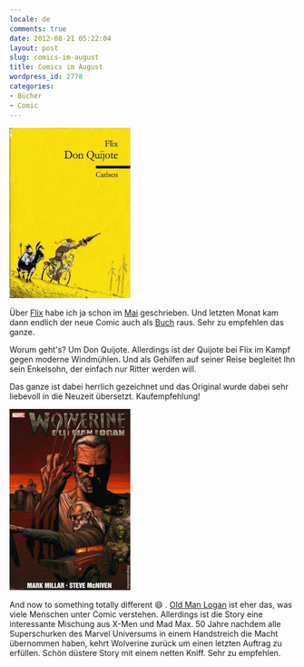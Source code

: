 ```yaml
---
locale: de
comments: true
date: 2012-08-21 05:22:04
layout: post
slug: comics-im-august
title: Comics im August
wordpress_id: 2778
categories:
- Bücher
- Comic
---
```


[![](/images/2012-08-21-comics-im-august/donquijote.jpg)](http://www.amazon.de/gp/product/3551783756/ref=as_li_ss_tl?ie=UTF8&camp=1638&creative=19454&creativeASIN=3551783756&linkCode=as2&tag=wannawork-21)

Über [Flix](http://flix.de) habe ich ja schon im
[Mai](http://blog.wannawork.de/2012/05/24/faust-by-flix/) geschrieben. Und
letzten Monat kam dann endlich der neue Comic auch als
[Buch](http://www.amazon.de/gp/product/3551783756/ref=as_li_ss_tl?ie=UTF8&camp;=1638&creative;=19454&creativeASIN;=3551783756&linkCode;=as2&tag;=wannawork-21)
raus. Sehr zu empfehlen das ganze. 

Worum geht's? Um Don Quijote. Allerdings ist der Quijote bei Flix im Kampf
gegen moderne Windmühlen. Und als Gehilfen auf seiner Reise begleitet Ihn sein
Enkelsohn, der einfach nur Ritter werden will.

Das ganze ist dabei herrlich gezeichnet und das Original wurde dabei sehr
liebevoll in die Neuzeit übersetzt. Kaufempfehlung!

[![](/images/2012-08-21-comics-im-august/19786853_1.jpeg)](http://www.amazon.de/gp/product/0785131728/ref=as_li_ss_tl?ie=UTF8&camp=1638&creative=19454&creativeASIN=0785131728&linkCode=as2&tag=wannawork-21)

And now to something totally different :smile: . [Old Man Logan](http://www.amazon.de/gp/product/0785131728/ref=as_li_ss_tl?ie=UTF8&camp;=1638&creative;=19454&creativeASIN;=0785131728&linkCode;=as2&tag;=wannawork-21)
ist eher das, was viele Menschen unter Comic verstehen. Allerdings ist die
Story eine interessante Mischung aus X-Men und Mad Max. 50 Jahre nachdem alle
Superschurken des Marvel Universums in einem Handstreich die Macht übernommen
haben, kehrt Wolverine zurück um einen letzten Auftrag zu erfüllen. Schön
düstere Story mit einem netten Kniff. Sehr zu empfehlen.
